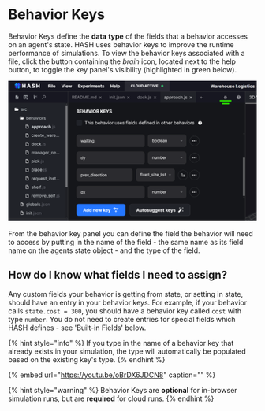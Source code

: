 # Behavior Keys

Behavior Keys define the **data** **type** of the fields that a behavior accesses on an agent's state. HASH uses behavior keys to improve the runtime performance of simulations. To view the behavior keys associated with a file, click the button containing the _brain_ icon, located next to the help button, to toggle the key panel's visibility \(highlighted in green below\).

![Adding behavior keys](../../../.gitbook/assets/image%20%2866%29.png)

From the behavior key panel you can define the field the behavior will need to access by putting in the name of the field - the same name as its field name on the agents state object - and the type of the field.

## How do I know what fields I need to assign?

Any custom fields your behavior is getting from state, or setting in state, should have an entry in your behavior keys. For example, if your behavior calls `state.cost = 300`, you should have a behavior key called `cost` with type `number`. You do not need to create entries for special fields which HASH defines - see 'Built-in Fields' below.

{% hint style="info" %}
If you type in the name of a behavior key that already exists in your simulation, the type will automatically be populated based on the existing key's type.
{% endhint %}

{% embed url="https://youtu.be/oBrDX6JDCN8" caption="" %}

{% hint style="warning" %}
Behavior Keys are **optional** for in-browser simulation runs, but are **required** for cloud runs.
{% endhint %}


